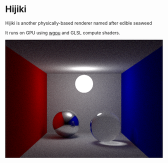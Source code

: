 # Hijiki

Hijiki is another physically-based renderer named after edible seaweed

It runs on GPU using [wgpu](https://github.com/gfx-rs/wgpu-rs) and GLSL compute
shaders.

![](images/screenshot.png)
